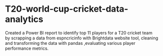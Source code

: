 # T20-world-cup-cricket-data-analytics
Created a Power BI report to identify top 11 players for a T20 cricket team by scrapping a data from espncricinfo with Brightdata website tool, cleaning and transforming the data with pandas ,evaluating various player performance metrics.
